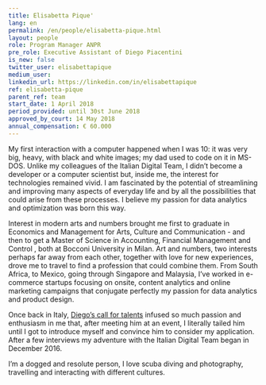```yaml
---
title: Elisabetta Pique'
lang: en
permalink: /en/people/elisabetta-pique.html
layout: people
role: Program Manager ANPR
pre_role: Executive Assistant of Diego Piacentini
is_new: false
twitter_user: elisabettapique
medium_user:
linkedin_url: https://linkedin.com/in/elisabettapique
ref: elisabetta-pique
parent_ref: team
start_date: 1 April 2018
period_provided: until 30st June 2018
approved_by_court: 14 May 2018
annual_compensation: € 60.000
---
```

My first interaction with a computer happened when I was 10: it was very big, heavy, with black and white images; my dad used to code on it in MS-DOS. Unlike my colleagues of the Italian Digital Team, I didn’t become a developer or a computer scientist but, inside me, the interest for technologies remained vivid. I am fascinated by the potential of streamlining and improving many aspects of everyday life and by all the possibilities that could arise from these processes. I believe my passion for data analytics and optimization was born this way.

Interest in modern arts and numbers brought me first to graduate in Economics and Management for Arts, Culture and Communication - and then to get a Master of Science in Accounting, Financial Management and Control , both at Bocconi University in Milan. Art and numbers, two interests perhaps far away from each other, together with love for new experiences, drove me to travel to find a profession that could combine them. From South Africa, to Mexico, going through Singapore and Malaysia, I’ve worked in e-commerce startups focusing on onsite, content analytics and online marketing campaigns that conjugate perfectly my passion for data analytics and product design.

Once back in Italy, [Diego’s call for talents](https://medium.com/team-per-la-trasformazione-digitale/from-seattle-to-roma-innovation-citizens-talents-6b8c6c06002b) infused so much passion and enthusiasm in me that, after meeting him at an event, I literally tailed him until I got to introduce myself and convince him to consider my application. After a few interviews my adventure with the Italian Digital Team began in December 2016.

I’m a dogged and resolute person, I love scuba diving and photography, travelling and interacting with different cultures.
